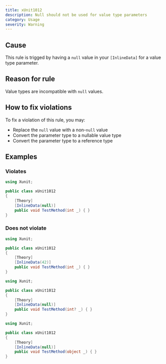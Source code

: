 ```yaml
---
title: xUnit1012
description: Null should not be used for value type parameters
category: Usage
severity: Warning
---
```


## Cause

This rule is trigged by having a `null` value in your `[InlineData]` for a value type parameter.

## Reason for rule

Value types are incompatible with `null` values.

## How to fix violations

To fix a violation of this rule, you may:

* Replace the `null` value with a non-`null` value
* Convert the parameter type to a nullable value type
* Convert the parameter type to a reference type

## Examples

### Violates

```csharp
using Xunit;

public class xUnit1012
{
    [Theory]
    [InlineData(null)]
    public void TestMethod(int _) { }
}
```

### Does not violate

```csharp
using Xunit;

public class xUnit1012
{
    [Theory]
    [InlineData(42)]
    public void TestMethod(int _) { }
}
```

```csharp
using Xunit;

public class xUnit1012
{
    [Theory]
    [InlineData(null)]
    public void TestMethod(int? _) { }
}
```

```csharp
using Xunit;

public class xUnit1012
{
    [Theory]
    [InlineData(null)]
    public void TestMethod(object _) { }
}
```
